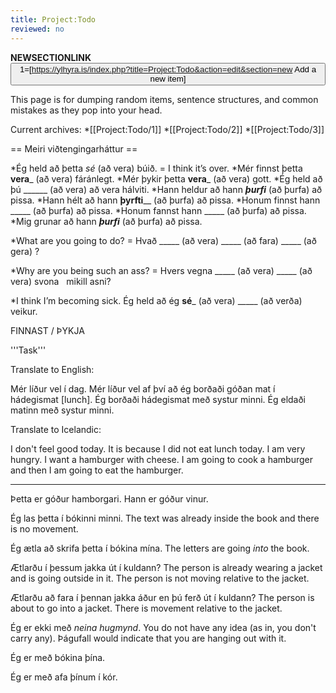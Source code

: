 ```yaml
---
title: Project:Todo
reviewed: no
---
```


__NEWSECTIONLINK__
<Button>1=[https://ylhyra.is/index.php?title=Project:Todo&action=edit&section=new Add a new item]</Button>

This page is for dumping random items, sentence structures, and common mistakes as they pop into your head.

Current archives:
*[[Project:Todo/1]]
*[[Project:Todo/2]]
*[[Project:Todo/3]]

== Meiri viðtengingarháttur ==

*Ég held að þetta _sé_ (að vera) búið. = I think it’s over.
*Mér finnst þetta __vera___ (að vera) fáránlegt.
*Mér þykir þetta __vera___ (að vera) gott.
*Ég held að þú ______ (að vera) að vera hálviti.
*Hann heldur að hann ___þurfi___ (að þurfa) að pissa.
*Hann hélt að hann __þyrfti____ (að þurfa) að pissa.
*Honum finnst hann _____ (að þurfa) að pissa.
*Honum fannst hann _____ (að þurfa) að pissa.
*Mig grunar að hann ___þurfi___ (að þurfa) að pissa.

*What are you going to do? =
	Hvað _____ (að vera) _____ (að fara) _____ (að gera) ?

*Why are you being such an ass? =
	Hvers vegna _____ (að vera) _____ (að vera) svona  	mikill asni?

*I think I’m becoming sick.
	Ég held að ég __sé___ (að vera) _____ (að verða) veikur.

FINNAST / ÞYKJA

'''Task'''

Translate to English:

Mér líður vel í dag. Mér líður vel af því að ég borðaði góðan mat í hádegismat [lunch]. Ég borðaði hádegismat með systur minni. Ég eldaði matinn með systur minni.

Translate to Icelandic:

I don't feel good today. It is because I did not eat lunch today. I am very hungry. I want a hamburger with cheese. I am going to cook a hamburger and then I am going to eat the hamburger.

***

Þetta er góður hamborgari.
Hann er góður vinur.

Ég las þetta í bókinni minni.
The text was already inside the book and there is no movement.

Ég ætla að skrifa þetta í bókina mína.
The letters are going *into* the book.

Ætlarðu í þessum jakka út í kuldann?
The person is already wearing a jacket and is going outside in it. The person is not moving relative to the jacket.

Ætlarðu að fara í þennan jakka áður en þú ferð út í kuldann?
The person is about to go into a jacket. There is movement relative to the jacket.

Ég er ekki með *neina hugmynd*.
You do not have any idea (as in, you don't carry any). Þágufall would indicate that you are hanging out with it.

Ég er með bókina þína.

Ég er með afa þínum í kór.


